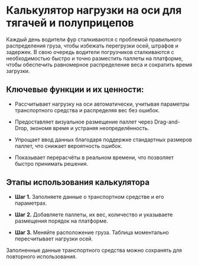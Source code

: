 # Калькулятор нагрузки на оси для тягачей и полуприцепов

Каждый день водители фур сталкиваются с проблемой правильного распределения груза, чтобы избежать перегрузки осей, штрафов и задержек. В свою очередь водители погрузчиков сталкиваются с необходимостью быстро и точно разместить паллеты на платформе, чтобы обеспечить равномерное распределение веса и сократить время загрузки.

## Ключевые функции и их ценности:

- Рассчитывает нагрузку на оси автоматически, учитывая параметры транспортного средства и распределяя вес без ошибок.

- Предоставляет визуальное размещение паллет через Drag-and-Drop, экономя время и устраняя неопределённость.

- Упрощает ввод данных благодаря поддержке стандартных размеров паллет, что снижает вероятность ошибок.

- Показывает перерасчёты в реальном времени, что позволяет быстро принимать решения.

## Этапы использования калькулятора

- **Шаг 1.** Заполняете данные о транспортном средстве и его параметрах.

- **Шаг 2.** Добавляете паллеты, их вес, количество и указываете размещения порядок на платформе.

- **Шаг 3.** Меняйте расположение груза. Таблица моментально пересчитывает нагрузки осей.

Заполненные данные транспортного средства можно сохранять для повторного использования.
